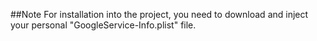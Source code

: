##Note
For installation into the project, you need to download and inject your personal "GoogleService-Info.plist" file.
